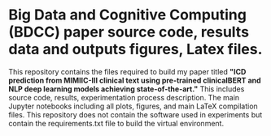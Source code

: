 # Big Data and Cognitive Computing (BDCC) paper source code, results data and outputs figures, Latex files.
This repository contains the files required to build my paper titled **"ICD prediction from MIMIIC-III clinical text using pre-trained clinicalBERT and NLP deep learning models achieving state-of-the-art."**
This includes source code, results, experimentation process description. The main Jupyter notebooks including all plots, figures, and main LaTeX compilation files. 
This repository does not contain the software used in experiments but contain the requirements.txt file to build the virtual environment.


